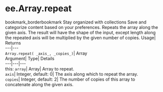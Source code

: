  
#  ee.Array.repeat 
bookmark_borderbookmark Stay organized with collections  Save and categorize content based on your preferences. 
Repeats the array along the given axis. The result will have the shape of the input, except length along the repeated axis will be multiplied by the given number of copies. 
Usage| Returns  
---|---  
`Array.repeat( _axis_, _copies_)`| Array  
Argument| Type| Details  
---|---|---  
this: `array`| Array| Array to repeat.  
`axis`| Integer, default: 0| The axis along which to repeat the array.  
`copies`| Integer, default: 2| The number of copies of this array to concatenate along the given axis.  
